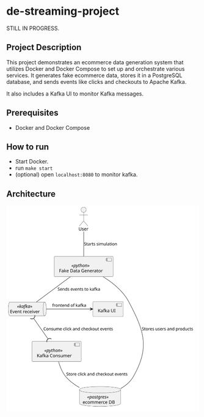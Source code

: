 # de-streaming-project
STILL IN PROGRESS. 
## Project Description
This project demonstrates an ecommerce data generation system that utilizes Docker and Docker Compose to set up and orchestrate various services. It generates fake ecommerce data, stores it in a PostgreSQL database, and sends events like clicks and checkouts to Apache Kafka.

It also includes a Kafka UI to monitor Kafka messages.

## Prerequisites
- Docker and Docker Compose

## How to run
- Start Docker.
- run `make start`
- (optional) open `localhost:8080` to monitor kafka.
## Architecture
![Diagram](./images/plantuml.svg)
